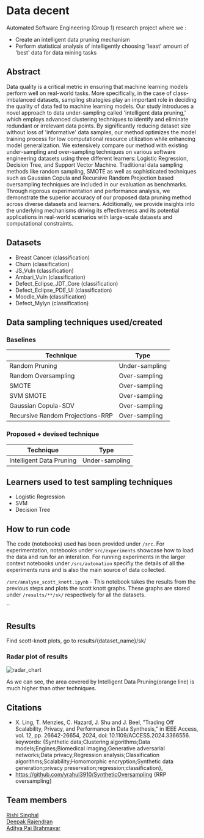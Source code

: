 # Data decent
Automated Software Engineering (Group 1) research project where we :
* Create an intelligent data pruning mechanism
* Perform statistical analysis of intelligently choosing 'least' amount of 'best' data  for data mining tasks

## Abstract
Data quality is a critical metric in ensuring that machine learning models perform well on real-world tasks. More specifically, in the case of class-imbalanced datasets, sampling strategies play an important role in deciding the quality of data fed to machine learning models. Our study introduces a novel approach to data under-sampling called 'intelligent data pruning,' which employs advanced clustering techniques to identify and eliminate redundant or irrelevant data points. By significantly reducing dataset size without loss of 'informative' data samples, our method optimizes the model training process for low computational resource utilization while enhancing model generalization. We extensively compare our method with existing under-sampling and over-sampling techniques on various software engineering datasets using three different learners: Logistic Regression, Decision Tree, and Support Vector Machine. Traditional data sampling methods like random sampling, SMOTE as well as sophisticated techniques such as Gaussian Copula and Recursive Random Projection based oversampling techniques are included in our evaluation as benchmarks. Through rigorous experimentation and performance analysis, we demonstrate the superior accuracy of our proposed data pruning method across diverse datasets and learners. Additionally, we provide insights into the underlying mechanisms driving its effectiveness and its potential applications in real-world scenarios with large-scale datasets and computational constraints. 

## Datasets
- Breast Cancer (classification)
- Churn (classification)
- JS_Vuln (classification)
- Ambari_Vuln (classification)
- Defect_Eclipse_JDT_Core (classification)
- Defect_Eclipse_PDE_UI (classification)
- Moodle_Vuln (classification)
- Defect_Mylyn (classification)

## Data sampling techniques used/created
### Baselines
| Technique                          | Type            |
|------------------------------------|-----------------|
| Random Pruning    | Under-sampling  |
| Random Oversampling | Over-sampling   |
| SMOTE               | Over-sampling   |
| SVM SMOTE           | Over-sampling   |
| Gaussian Copula-SDV | Over-sampling   |
| Recursive Random Projections-RRP | Over-sampling|

### Proposed + devised technique 
| Technique                      | Type           |
|--------------------------------|----------------|
| Intelligent Data Pruning  | Under-sampling |

  
## Learners used to test sampling techniques
- Logistic Regression
- SVM
- Decision Tree

## How to run code
The code (notebooks) used has been provided under `/src`. For experimentation, notebooks under `src/experiments` showcase how to load the data and run for an interation. For running experiments in the larger context notebooks under `/src/automation` specifiy the details of all the experiments runs and is also the main source of data collected.

`/src/analyse_scott_knott.ipynb` - This notebook takes the results from the previous steps and plots the scott knott graphs. These graphs are stored under `/results/**/sk/` respectively for all the datasets.

``

## Results
Find scott-knott plots, go to results/{dataset_name}/sk/

### Radar plot of results
![radar_chart](https://github.com/adipai/data-decent/assets/22258487/1446cad5-3fba-4263-94d2-5ad015bdb1d9)

As we can see, the area covered by Intelligent Data Pruning(orange line)  is much higher than other techniques.

## Citations
* X. Ling, T. Menzies, C. Hazard, J. Shu and J. Beel, "Trading Off Scalability, Privacy, and Performance in Data Synthesis," in IEEE Access, vol. 12, pp. 26642-26654, 2024, doi: 10.1109/ACCESS.2024.3366556.
keywords: {Synthetic data;Clustering algorithms;Data models;Engines;Biomedical imaging;Generative adversarial networks;Data privacy;Regression analysis;Classification algorithms;Scalability;Homomorphic encryption;Synthetic data generation;privacy preservation;regression;classification},
* https://github.com/yrahul3910/SyntheticOversampling {RRP oversampling}

## Team members
[Rishi Singhal](https://www.linkedin.com/in/rishi-singhal1101/)<br/>
[Deepak Rajendran](https://www.linkedin.com/in/deepr41)<br/>
[Aditya Pai Brahmavar](https://www.linkedin.com/in/adityapai16/)<br/>
